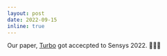 ```yaml
---
layout: post
date: 2022-09-15
inline: true
---
```


Our paper, [Turbo](https://dl.acm.org/doi/abs/10.1145/3560905.3568501) got accecpted to Sensys 2022. :tada::tada::tada:

